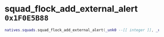 # squad_flock_add_external_alert `0x1F0E5B88`

```lua
natives.squads.squad_flock_add_external_alert(_unk0 --[[ integer ]], _unk1 --[[ integer ]], _unk2 --[[ integer ]], _unk3 --[[ integer ]], _unk4 --[[ integer ]], _unk5 --[[ integer ]])
```
